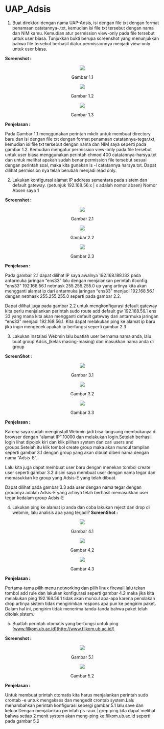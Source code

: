 # UAP_Adsis


1. Buat direktori dengan nama UAP-Adsis, isi dengan file txt dengan format penamaan catatannya-<nama kamu>.txt, kemudian isi file txt tersebut dengan nama dan NIM kamu. Kemudian atur permission view-only pada file tersebut untuk user biasa. Tunjukkan bukti berupa screenshot yang menunjukkan bahwa file tersebut berhasil diatur permissionnya menjadi view-only untuk user biasa.
  
**Screenshot :**
  <p align="center">
  <img src="https://github.com/garr007/UAP_Adsis/blob/main/Images/Aspose.Words.f39e40ac-573f-4559-b2e7-d24427e0ee76.001.png" >
</p>
<p align="center">Gambar 1.1</p>

<p align="center">
  <img src="https://github.com/garr007/UAP_Adsis/blob/main/Images/Aspose.Words.f39e40ac-573f-4559-b2e7-d24427e0ee76.002.png" >
</p>
<p align="center">Gambar 1.2</p>

<p align="center">
  <img src="https://github.com/garr007/UAP_Adsis/blob/main/Images/Aspose.Words.f39e40ac-573f-4559-b2e7-d24427e0ee76.003.png" >
</p>

<p align="center">Gambar 1.3</p>

**Penjelasan :**

Pada Gambar 1.1 menggunakan perintah mkdir untuk membuat directory baru dan isi dengan file txt dengan format penamaan catatannya-tegar.txt, kemudian isi file txt tersebut dengan nama dan NIM saya seperti pada gambar 1.2. Kemudian mengatur permission view-only pada file tersebut untuk user biasa menggunakan perintah chmod 400 catatannya-harsya.txt dan untuk melihat apakah sudah benar permission file tersebut sesuai dengan perintah soal, maka kita gunakan ls -l catatannya harsya.txt. Dapat dilihat permission nya telah berubah menjadi read only.


2. Lakukan konfigurasi alamat IP address sementara pada sistem dan default gateway. (petunjuk 192.168.56.x | x adalah nomor absen)
Nomor Absen saya 1
  
**Screenshot :**

<p align="center">
  <img src="https://github.com/garr007/UAP_Adsis/blob/main/Images/Aspose.Words.f39e40ac-573f-4559-b2e7-d24427e0ee76.004.png" >
</p>
<p align="center">Gambar 2.1</p>

<p align="center">
  <img src="https://github.com/garr007/UAP_Adsis/blob/main/Images/Aspose.Words.f39e40ac-573f-4559-b2e7-d24427e0ee76.005.png" >
</p>
<p align="center">Gambar 2.2</p>

<p align="center">
  <img src="https://github.com/garr007/UAP_Adsis/blob/main/Images/Aspose.Words.f39e40ac-573f-4559-b2e7-d24427e0ee76.006.png" >
</p>
<p align="center">Gambar 2.3</p>


**Penjelasan :**

Pada gambar 2.1 dapat dilihat IP saya awalnya 192.168.188.132 pada antarmuka jaringan “ens33” lalu dengan menjalankan perintah ifconfig “ens33” 192.168.56.1 netmask 255.255.255.0 up yang artinya kita akan mengganti alamat ip dari antarmuka jaringan “ens33” menjadi 192.168.56.1 dengan netmask 255.255.255.0 seperti pada gambar 2.2.

Dapat dilihat juga pada gambar 2.2 untuk mengkonfigurasi default gateway kita perlu menjalankan perintah sudo route add default gw 192.168.56.1 ens 33 yang mana kita akan mengganti default gateway dari antarmuka jaringan “ens33” menjadi 192.168.56.1. Kita dapat melakukan ping ke alamat ip baru jika ingin mengecek apakah ip berfungsi seperti gambar 2.3


3. Lakukan Instalasi Webmin lalu buatlah user bernama nama anda, lalu buat group Adsis\_(kelas masing-masing) dan masukkan nama anda di group

**ScreenShot :**

<p align="center">
  <img src="https://github.com/garr007/UAP_Adsis/blob/main/Images/Aspose.Words.f39e40ac-573f-4559-b2e7-d24427e0ee76.007.png" >
</p>
<p align="center">Gambar 3.1</p>

<p align="center">
  <img src="https://github.com/garr007/UAP_Adsis/blob/main/Images/Aspose.Words.f39e40ac-573f-4559-b2e7-d24427e0ee76.008.png" >
</p>
<p align="center">Gambar 3.2</p>

<p align="center">
  <img src="https://github.com/garr007/UAP_Adsis/blob/main/Images/Aspose.Words.f39e40ac-573f-4559-b2e7-d24427e0ee76.009.png" >
</p>
<p align="center">Gambar 3.3</p>


**Penjelasan :**

Karena saya sudah menginstall Webmin jadi bisa langsung membukanya di browser dengan “alamat IP”:10000 dan melakukan login.Setelah berhasil login lihat dipojok kiri dan klik pilihan system dan cari users and groups.Setelah itu klik tombol create group maka akan muncul tampilan seperti gambar 3.1 dengan group yang akan dibuat diberi nama dengan nama “Adsis-E”.

Lalu kita juga dapat membuat user baru dengan menekan tombol create user seperti gambar 3.2 disini saya membuat user dengan nama tegar dan memasukkan ke group yang Adsis-E yang telah dibuat.

Dapat dilihat pada gambar 3.3 ada user dengan nama tegar dengan groupnya adalah Adsis-E yang artinya telah berhasil memasukkan user tegar kedalam group Adsis-E

4. Lakukan ping ke alamat ip anda dan coba lakukan reject dan drop di webmin, lalu analisis apa yang terjadi?
**ScreenShot :**
  
<p align="center">
  <img src="https://github.com/garr007/UAP_Adsis/blob/main/Images/Aspose.Words.f39e40ac-573f-4559-b2e7-d24427e0ee76.010.png" >
</p>
<p align="center">Gambar 4.1</p>

<p align="center">
  <img src="https://github.com/garr007/UAP_Adsis/blob/main/Images/Aspose.Words.f39e40ac-573f-4559-b2e7-d24427e0ee76.011.png" >
</p>
<p align="center">Gambar 4.2</p>

<p align="center">
  <img src="https://github.com/garr007/UAP_Adsis/blob/main/Images/Aspose.Words.f39e40ac-573f-4559-b2e7-d24427e0ee76.012.png" >
</p>
<p align="center">Gambar 4.3</p>



**Penjelasan :**

Pertama-tama pilih menu networking dan pilih linux firewall lalu tekan tombol add rule dan lakukan konfigurasi seperti gambar 4.2 maka jika kita melakukan ping 192.168.56.1 tidak akan muncul apa-apa karena penolakan drop artinya sistem tidak mengirimkan respons apa pun ke pengirim paket. Dalam hal ini, pengirim tidak menerima tanda-tanda bahwa paket telah ditolak sistem.


5. Buatlah perintah otomatis yang berfungsi untuk ping [www.filkom.ub.ac.id](http://www.filkom.ub.ac.id/)

**Screenshot :**

<p align="center">
  <img src="https://github.com/garr007/UAP_Adsis/blob/main/Images/Aspose.Words.f39e40ac-573f-4559-b2e7-d24427e0ee76.013.png" >
</p>
<p align="center">Gambar 5.1</p>

<p align="center">
  <img src="https://github.com/garr007/UAP_Adsis/blob/main/Images/Aspose.Words.f39e40ac-573f-4559-b2e7-d24427e0ee76.014.png" >
</p>
<p align="center">Gambar 5.2</p>

**Penjelasan :**

Untuk membuat printah otomatis kita harus menjalankan perintah sudo crontab -e untuk mengakses dan mengedit crontab system.Lalu menambahkan perintah konfigurasi sepergi gambar 5.1 lalu save dan keluar.Dengan menjalankan perintah ps -aux | grep ping kita dapat melihat bahwa setiap 2 menit system akan meng-ping ke filkom.ub.ac.id seperti pada gambar 5.2
